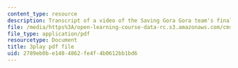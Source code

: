 ```yaml
---
content_type: resource
description: Transcript of a video of the Saving Gora Gora team's final presentation.
file: /media/https%3A/open-learning-course-data-rc.s3.amazonaws.com/cms-611j-creating-video-games-fall-2014/2789eb0be1484862fe4f4b0612bb1bd6_sKolTx6sxUo.pdf
file_type: application/pdf
resourcetype: Document
title: 3play pdf file
uid: 2789eb0b-e148-4862-fe4f-4b0612bb1bd6
---
```

